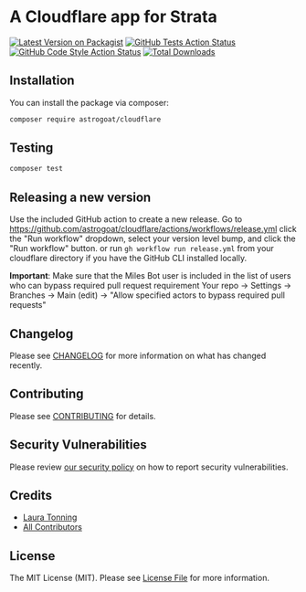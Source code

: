 # A Cloudflare app for Strata

[![Latest Version on Packagist](https://img.shields.io/packagist/v/astrogoat/cloudflare.svg?style=flat-square)](https://packagist.org/packages/astrogoat/cloudflare)
[![GitHub Tests Action Status](https://img.shields.io/github/workflow/status/astrogoat/cloudflare/run-tests?label=tests)](https://github.com/astrogoat/cloudflare/actions?query=workflow%3Arun-tests+branch%3Amain)
[![GitHub Code Style Action Status](https://img.shields.io/github/workflow/status/astrogoat/cloudflare/Check%20&%20fix%20styling?label=code%20style)](https://github.com/astrogoat/cloudflare/actions?query=workflow%3A"Check+%26+fix+styling"+branch%3Amain)
[![Total Downloads](https://img.shields.io/packagist/dt/astrogoat/cloudflare.svg?style=flat-square)](https://packagist.org/packages/astrogoat/cloudflare)

## Installation

You can install the package via composer:

```bash
composer require astrogoat/cloudflare
```

## Testing

```bash
composer test
```

## Releasing a new version

Use the included GitHub action to create a new release.
Go to https://github.com/astrogoat/cloudflare/actions/workflows/release.yml click the "Run workflow" dropdown, select your version level bump, and click the "Run workflow" button.
or run `gh workflow run release.yml` from your cloudflare directory if you have the GitHub CLI installed locally.

**Important**: Make sure that the Miles Bot user is included in the list of users who can bypass required pull request requirement
Your repo -> Settings -> Branches -> Main (edit) -> "Allow specified actors to bypass required pull requests"


## Changelog

Please see [CHANGELOG](CHANGELOG.md) for more information on what has changed recently.


## Contributing

Please see [CONTRIBUTING](.github/CONTRIBUTING.md) for details.


## Security Vulnerabilities

Please review [our security policy](../../security/policy) on how to report security vulnerabilities.


## Credits

- [Laura Tonning](https://github.com/tonning)
- [All Contributors](../../contributors)

## License

The MIT License (MIT). Please see [License File](LICENSE.md) for more information.
